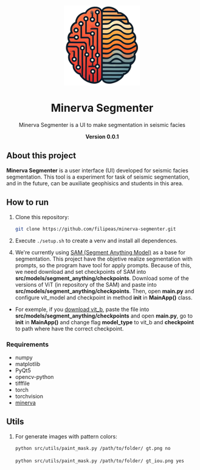 <p align="center">
  <img src="src/assets/logo.png" alt="Minerva Segmenter Logo" width="200" />
</p>

<h1 align="center">Minerva Segmenter</h1>

<p align="center">
  Minerva Segmenter is a UI to make segmentation in seismic facies
</p>
<p align="center">
  <strong>Version 0.0.1</strong>
</p>

## About this project

**Minerva Segmenter** is a user interface (UI) developed for seismic facies segmentation. This tool is a experiment for task of seismic segmentation, and in the future, can be auxiliate geophisics and students in this area.

## How to run
1. Clone this repository:
   ```bash
   git clone https://github.com/filipeas/minerva-segmenter.git

2. Execute ``` ./setup.sh ``` to create a venv and install all dependences.

<!-- 3. Configure minerva-segmenter's env and run ``` python main.py ```. -->

4. We're currently using [SAM (Segment Anything Model)](https://github.com/facebookresearch/segment-anything) as a base for segmentation. This project have the objetive realize segmentation with prompts, so the program have tool for apply prompts. Because of this, we need download and set checkpoints of SAM into **src/models/segment_anything/checkpoints**. Download some of the versions of ViT (in repository of the SAM) and paste into **src/models/segment_anything/checkpoints**. Then, open **main.py** and configure vit_model and checkpoint in method **__init__** in **MainApp()** class.
- For exemple, if you [download vit_b](https://github.com/facebookresearch/segment-anything?tab=readme-ov-file#model-checkpoints), paste the file into **src/models/segment_anything/checkpoints** and open **main.py**, go to **__init__** in **MainApp()** and change flag **model_type** to vit_b and **checkpoint** to path where have the correct checkpoint.

### Requirements
- numpy
- matplotlib
- PyQt5
- opencv-python
- tifffile
- torch
- torchvision
- [minerva](https://github.com/discovery-unicamp/Minerva)

## Utils
1. For generate images with pattern colors:
    ```bash
    python src/utils/paint_mask.py /path/to/folder/ gt.png no

    python src/utils/paint_mask.py /path/to/folder/ gt_iou.png yes 
